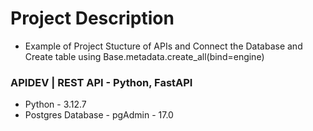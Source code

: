 # Project Description
- Example of Project Stucture of APIs and Connect the Database and Create table using Base.metadata.create_all(bind=engine)

### APIDEV | REST API - Python, FastAPI
- Python - 3.12.7
- Postgres Database - pgAdmin - 17.0
